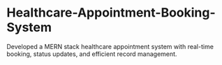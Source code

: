 # Healthcare-Appointment-Booking-System
Developed a MERN stack healthcare appointment system with real-time booking, status updates, and efficient record management.
